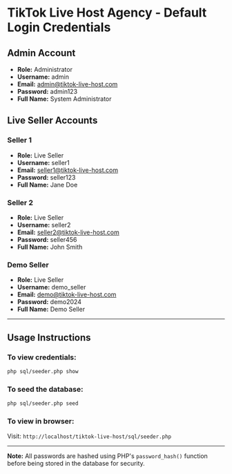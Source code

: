 # TikTok Live Host Agency - Default Login Credentials

## Admin Account
- **Role:** Administrator
- **Username:** admin
- **Email:** admin@tiktok-live-host.com
- **Password:** admin123
- **Full Name:** System Administrator

## Live Seller Accounts

### Seller 1
- **Role:** Live Seller
- **Username:** seller1
- **Email:** seller1@tiktok-live-host.com
- **Password:** seller123
- **Full Name:** Jane Doe

### Seller 2
- **Role:** Live Seller
- **Username:** seller2
- **Email:** seller2@tiktok-live-host.com
- **Password:** seller456
- **Full Name:** John Smith

### Demo Seller
- **Role:** Live Seller
- **Username:** demo_seller
- **Email:** demo@tiktok-live-host.com
- **Password:** demo2024
- **Full Name:** Demo Seller

---

## Usage Instructions

### To view credentials:
```bash
php sql/seeder.php show
```

### To seed the database:
```bash
php sql/seeder.php seed
```

### To view in browser:
Visit: `http://localhost/tiktok-live-host/sql/seeder.php`

---

**Note:** All passwords are hashed using PHP's `password_hash()` function before being stored in the database for security.